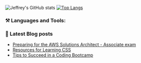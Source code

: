 ![Jeffrey's GitHub stats](https://github-readme-stats.vercel.app/api?username=jeffreyquan&theme=tokyonight&show_icons=true)
[![Top Langs](https://github-readme-stats.vercel.app/api/top-langs/?username=jeffreyquan)](https://github.com/jeffreyquan/github-readme-stats)

### ⚒️ Languages and Tools:

### 📝 Latest Blog posts

<!-- BLOG-POST-LIST:START -->

- [Preparing for the AWS Solutions Architect - Associate exam](https://www.jeffreyquan.com/blog/preparing-for-the-aws-solutions-architect-associate-exam)
- [Resources for Learning CSS](https://www.jeffreyquan.com/blog/resources-for-learning-css)
- [Tips to Succeed in a Coding Bootcamp](https://www.jeffreyquan.com/blog/tips-to-succeed-in-a-coding-bootcamp)
<!-- BLOG-POST-LIST:END -->
